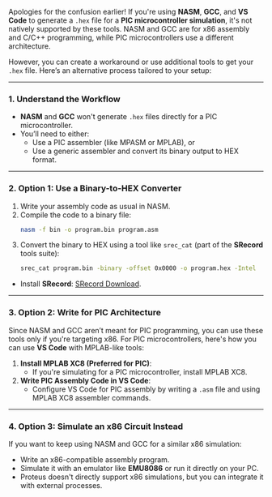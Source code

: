 Apologies for the confusion earlier! If you're using **NASM**, **GCC**, and **VS Code** to generate a `.hex` file for a **PIC microcontroller simulation**, it's not natively supported by these tools. NASM and GCC are for x86 assembly and C/C++ programming, while PIC microcontrollers use a different architecture.

However, you can create a workaround or use additional tools to get your `.hex` file. Here’s an alternative process tailored to your setup:

---

### 1. **Understand the Workflow**
   - **NASM** and **GCC** won't generate `.hex` files directly for a PIC microcontroller.
   - You’ll need to either:
     - Use a PIC assembler (like MPASM or MPLAB), or
     - Use a generic assembler and convert its binary output to HEX format.

---

### 2. **Option 1: Use a Binary-to-HEX Converter**
   1. Write your assembly code as usual in NASM.
   2. Compile the code to a binary file:
      ```bash
      nasm -f bin -o program.bin program.asm
      ```
   3. Convert the binary to HEX using a tool like `srec_cat` (part of the **SRecord** tools suite):
      ```bash
      srec_cat program.bin -binary -offset 0x0000 -o program.hex -Intel
      ```
   - Install **SRecord**: [SRecord Download](http://srecord.sourceforge.net/).

---

### 3. **Option 2: Write for PIC Architecture**
   Since NASM and GCC aren’t meant for PIC programming, you can use these tools only if you're targeting x86. For PIC microcontrollers, here's how you can use **VS Code** with MPLAB-like tools:

   1. **Install MPLAB XC8 (Preferred for PIC)**:
      - If you're simulating for a PIC microcontroller, install MPLAB XC8.
   2. **Write PIC Assembly Code in VS Code**:
      - Configure VS Code for PIC assembly by writing a `.asm` file and using MPLAB XC8 assembler commands.

---

### 4. **Option 3: Simulate an x86 Circuit Instead**
   If you want to keep using NASM and GCC for a similar x86 simulation:
   - Write an x86-compatible assembly program.
   - Simulate it with an emulator like **EMU8086** or run it directly on your PC.
   - Proteus doesn't directly support x86 simulations, but you can integrate it with external processes.
